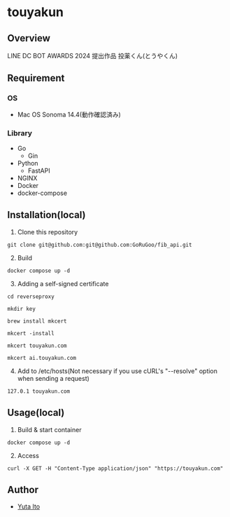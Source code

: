 # touyakun

## Overview

LINE DC BOT AWARDS 2024 提出作品
投薬くん(とうやくん)

## Requirement

### OS

- Mac OS Sonoma 14.4(動作確認済み)

### Library

- Go
  - Gin
- Python
  - FastAPI
- NGINX  
- Docker
- docker-compose

## Installation(local)

1. Clone this repository

```
git clone git@github.com:git@github.com:GoRuGoo/fib_api.git
```
2. Build

```
docker compose up -d
```
3. Adding a self-signed certificate
```
cd reverseproxy
```
```
mkdir key
```
```
brew install mkcert
```
```
mkcert -install
```
```
mkcert touyakun.com
```
```
mkcert ai.touyakun.com
```

4. Add to /etc/hosts(Not necessary if you use cURL's "--resolve" option when sending a request)
```
127.0.1 touyakun.com
```


## Usage(local)

1. Build & start container

```
docker compose up -d
```

2. Access
```
curl -X GET -H "Content-Type application/json" "https://touyakun.com"
```




## Author

- [Yuta Ito](https://github.com/GoRuGoo)
